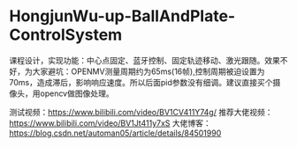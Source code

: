 # HongjunWu-up-BallAndPlate-ControlSystem
课程设计，实现功能：中心点固定、蓝牙控制、固定轨迹移动、激光跟随。效果不好，为大家避坑：OPENMV测量周期约为65ms(16帧),控制周期被迫设置为70ms，造成滞后，影响响应速度。所以后面pid参数没有细调。建议直接买个摄像头，用opencv做图像处理。 

测试视频：https://www.bilibili.com/video/BV1CV411Y74g/
推荐大佬视频：https://www.bilibili.com/video/BV1Jt411y7xS 大佬博客：https://blog.csdn.net/automan05/article/details/84501990
